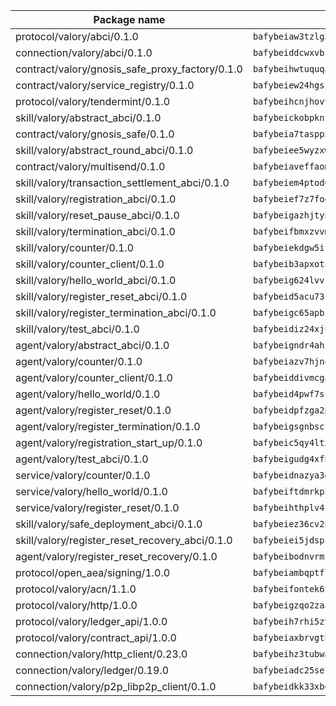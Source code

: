| Package name                                                  | Package hash                                                  |
| ------------------------------------------------------------- | ------------------------------------------------------------- |
| protocol/valory/abci/0.1.0                                    | `bafybeiaw3tzlg3rkvnn5fcufblktmfwngmxugn4yo7pyjp76zz6aqtqcay` |
| connection/valory/abci/0.1.0                                  | `bafybeiddcwxvbsule5ore6odypykvi6m62uj4ikfplkgdokf7qnxb7ygcq` |
| contract/valory/gnosis_safe_proxy_factory/0.1.0               | `bafybeihwtuquqaimamkv26ucnyis4hc6lya34xwsx5n7hiksssnwfkekie` |
| contract/valory/service_registry/0.1.0                        | `bafybeiew24hgsjdasaqiikhulfa2rxgnh7pzpv2zzfwnsyfzbnrcj6dvjm` |
| protocol/valory/tendermint/0.1.0                              | `bafybeihcnjhovvyyfbkuw5sjyfx2lfd4soeocfqzxz54g67333m6nk5gxq` |
| skill/valory/abstract_abci/0.1.0                              | `bafybeickobpknzpdtlezxdvuuasudjvrauv6wlyiw2cwooatwntl56ibvy` |
| contract/valory/gnosis_safe/0.1.0                             | `bafybeia7taspp5boe5235fdv5ejdix7fdhyy4kwp26qx2ng2oo3k7kk7iy` |
| skill/valory/abstract_round_abci/0.1.0                        | `bafybeiee5wyzxwd6w56uo2356mfad7a2fbvp4vfiwc4pr2lapnvtyof6hq` |
| contract/valory/multisend/0.1.0                               | `bafybeiaveffaomsnmsc5hx62o77u7ilma6eipox7m5lrwa56737ektva3i` |
| skill/valory/transaction_settlement_abci/0.1.0                | `bafybeiem4ptod632en3ub4eto2awrvv4imketeych5ckupy52tjcr4k4gy` |
| skill/valory/registration_abci/0.1.0                          | `bafybeief7z7foedhh4l4a7qwxg7tlhnvg2m3y57dn2oyis4wpsta53m7ju` |
| skill/valory/reset_pause_abci/0.1.0                           | `bafybeigazhjtynx4e6q4afsja7kvy4qth6ncwmdcx6zgsbxrfitrtvuy54` |
| skill/valory/termination_abci/0.1.0                           | `bafybeifbmxzvvmem6hv2suwd5bmdjhyfwabu57vzvzt6bdmggbrlqyis5y` |
| skill/valory/counter/0.1.0                                    | `bafybeiekdgw5ifhhrk5qogdu7vrddak2qxqljtvyhevkks5jlsqoac6o3m` |
| skill/valory/counter_client/0.1.0                             | `bafybeib3apxotnry7gt6a5q2cesdobjlcb5bjqjuzwnp4f5naozbiyxvja` |
| skill/valory/hello_world_abci/0.1.0                           | `bafybeig624lvvk6ygijvc2oymkitggjc6vszt6zt5mfivd7iqs5p2vdddy` |
| skill/valory/register_reset_abci/0.1.0                        | `bafybeid5acu73cvzi7xtubwnymcoasdhb62ewmkricgtntcafmhcpwwqq4` |
| skill/valory/register_termination_abci/0.1.0                  | `bafybeigc65apbzu7lfjuicfd3np5esrmtzmci5c3oyw2kkychouxcwnb6q` |
| skill/valory/test_abci/0.1.0                                  | `bafybeidiz24xjuupnfhppr4m3jb3lt7cousxv4n6ymrw2vnodzisfj23ni` |
| agent/valory/abstract_abci/0.1.0                              | `bafybeigndr4ahzea5z37zy4raho5trdpqb3dy2uljsijp7mxrkpeqjhm4u` |
| agent/valory/counter/0.1.0                                    | `bafybeiazv7hjn4bw7bl6raopogkb5plmxrso6f5j4ry3xvyzveay367diu` |
| agent/valory/counter_client/0.1.0                             | `bafybeiddivmcgauqdsbiedeenckltzyaukmyi3e4ccxp4cssqlqyadffwe` |
| agent/valory/hello_world/0.1.0                                | `bafybeid4pwf7ss3gulhr7a376cbhzimtnfaxptnm5zvr7uonp3mds2mw4i` |
| agent/valory/register_reset/0.1.0                             | `bafybeidpfzga2psnlzfzsbydvtqcguuwbopkwa6xcjcrtzwhxmlyited3a` |
| agent/valory/register_termination/0.1.0                       | `bafybeigsgnbscf43dmegg7ugolf4oo6ewovpg4idxvsxeucns5pq3srw54` |
| agent/valory/registration_start_up/0.1.0                      | `bafybeic5qy4lt2wbdneapphkkg4a3wn6c4geoksgqztvs26vqgmn4n353a` |
| agent/valory/test_abci/0.1.0                                  | `bafybeigudg4xfh3cmxhg5q26plhoq6oilbp7rab35s6dttiuc6qrl3ul7a` |
| service/valory/counter/0.1.0                                  | `bafybeidnazya3g5fv5qe5ntj2rcbumx56pee2w6hsazywlqm576gavsjl4` |
| service/valory/hello_world/0.1.0                              | `bafybeiftdmrkp2xgbrt32ofbt6r2notul34rpgmobtqinuwijnugevfvuu` |
| service/valory/register_reset/0.1.0                           | `bafybeihthplv4cazuxknddbduw5bncsggc54etto6ux47y5a5gupayqste` |
| skill/valory/safe_deployment_abci/0.1.0                       | `bafybeiez36cv2ngf5bil4ade4sq744x56yn3v4urij3cjg2u6n7wzm6v6i` |
| skill/valory/register_reset_recovery_abci/0.1.0               | `bafybeiei5jdspfeqnd2x4p7ueyt6i43akvqd6bqjwlhn5ylelhynp2zzpu` |
| agent/valory/register_reset_recovery/0.1.0                    | `bafybeibodnvrmffk4liy3sn53joj6ml4c3rpi6haf353vjmhc2jgnsdxsy` |
| protocol/open_aea/signing/1.0.0                               | `bafybeiambqptflge33eemdhis2whik67hjplfnqwieoa6wblzlaf7vuo44` |
| protocol/valory/acn/1.1.0                                     | `bafybeifontek6tvaecatoauiule3j3id6xoktpjubvuqi3h2jkzqg7zh7a` |
| protocol/valory/http/1.0.0                                    | `bafybeigzqo2zaakcjtzzsm6dh4x73v72xg6ctk6muyp5uq5ueb7y34fbxy` |
| protocol/valory/ledger_api/1.0.0                              | `bafybeih7rhi5zvfvwakx5ifgxsz2cfipeecsh7bm3gnudjxtvhrygpcftq` |
| protocol/valory/contract_api/1.0.0                            | `bafybeiaxbrvgtbdrh4lslskuxyp4awyr4whcx3nqq5yrr6vimzsxg5dy64` |
| connection/valory/http_client/0.23.0                          | `bafybeihz3tubwado7j3wlivndzzuj3c6fdsp4ra5r3nqixn3ufawzo3wii` |
| connection/valory/ledger/0.19.0                               | `bafybeiadc25se7dgnn4mufztwpzdono4xsfs45qknzdqyi3gckn6ccuv44` |
| connection/valory/p2p_libp2p_client/0.1.0                     | `bafybeidkk33xbga54szmitk6uwsi3ef56hbbdbuasltqtiyki34hgfpnxa` |
